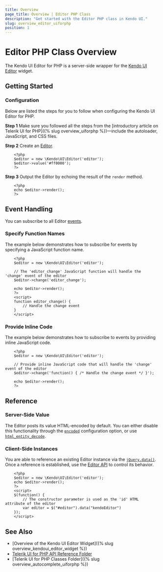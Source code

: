 ```yaml
---
title: Overview
page_title: Overview | Editor PHP Class
description: "Get started with the Editor PHP class in Kendo UI."
slug: overview_editor_uiforphp
position: 1
---
```


# Editor PHP Class Overview

The Kendo UI Editor for PHP is a server-side wrapper for the [Kendo UI Editor](/api/javascript/ui/editor) widget.

## Getting Started

### Configuration

Below are listed the steps for you to follow when configuring the Kendo UI Editor for PHP.

**Step 1** Make sure you followed all the steps from the [introductory article on Telerik UI for PHP]({% slug overview_uiforphp %})&mdash;include the autoloader, JavaScript, and CSS files.

**Step 2** Create an [Editor](/api/javascript/ui/editor).



        <?php
        $editor = new \Kendo\UI\Editor('editor');
        $editor->value('#ff0000');
        ?>

**Step 3** Output the Editor by echoing the result of the `render` method.



        <?php
        echo $editor->render();
        ?>

## Event Handling

You can subscribe to all Editor [events](/api/javascript/ui/editor#events).

### Specify Function Names

The example below demonstrates how to subscribe for events by specifying a JavaScript function name.



        <?php
        $editor = new \Kendo\UI\Editor('editor');

        // The 'editor_change' JavaScript function will handle the 'change' event of the editor
        $editor->change('editor_change');

        echo $editor->render();
        ?>
        <script>
        function editor_change() {
            // Handle the change event
        }
        </script>

### Provide Inline Code

The example below demonstrates how to subscribe to events by providing inline JavaScript code.



        <?php
        $editor = new \Kendo\UI\Editor('editor');

        // Provide inline JavaScript code that will handle the 'change' event of the editor
        $editor->change('function() { /* Handle the change event */ }');

        echo $editor->render();
        ?>

<!--*-->
## Reference

### Server-Side Value

The Editor posts its value HTML-encoded by default. You can either disable this functionality through the [`encoded`](/api/javascript/ui/editor#encoded-boolean-default) configuration option, or use [`html_entity_decode`](http://php.net/manual/en/function.html-entity-decode.php).

### Client-Side Instances

You are able to reference an existing Editor instance via the [`jQuery.data()`](http://api.jquery.com/jQuery.data/). Once a reference is established, use the [Editor API](/api/javascript/ui/editor#methods) to control its behavior.



        <?php
        $editor = new \Kendo\UI\Editor('editor');
        echo $editor->render();
        ?>
        <script>
        $(function() {
            // The constructor parameter is used as the 'id' HTML attribute of the editor
            var editor = $("#editor").data("kendoEditor")
        });
        </script>

## See Also

* [Overview of the Kendo UI Editor Widget]({% slug overview_kendoui_editor_widget %})
* [Telerik UI for PHP API Reference Folder](/api/php/Kendo/UI/AutoComplete)
* [Telerik UI for PHP Classes Folder]({% slug overview_autocomplete_uiforphp %})
